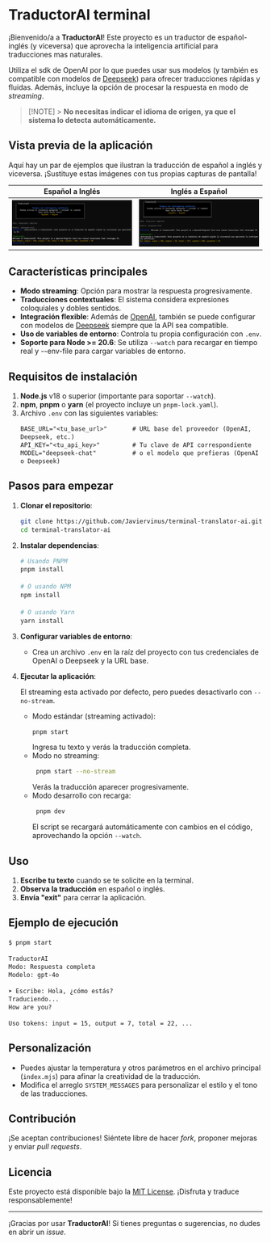 # TraductorAI terminal

¡Bienvenido/a a **TraductorAI**! Este proyecto es un traductor de español-inglés (y viceversa) que aprovecha la inteligencia artificial para traducciones mas naturales.

Utiliza el sdk de OpenAI por lo que puedes usar sus modelos (y también es compatible con modelos de [Deepseek](https://deepseek.com/)) para ofrecer traducciones rápidas y fluidas. Además, incluye la opción de procesar la respuesta en modo de _streaming_.

> [!NOTE] > **No necesitas indicar el idioma de origen, ya que el sistema lo detecta automáticamente.**

## Vista previa de la aplicación

Aquí hay un par de ejemplos que ilustran la traducción de español a inglés y viceversa. ¡Sustituye estas imágenes con tus propias capturas de pantalla!

| Español a Inglés                            | Inglés a Español                           |
| ------------------------------------------- | ------------------------------------------ |
| ![Traducción Español](./images/english.png) | ![Traducción Inglés](./images/spanish.png) |

## Características principales

- **Modo streaming**: Opción para mostrar la respuesta progresivamente.
- **Traducciones contextuales**: El sistema considera expresiones coloquiales y dobles sentidos.
- **Integración flexible**: Además de [OpenAI](https://openai.com/), también se puede configurar con modelos de [Deepseek](https://deepseek.com/) siempre que la API sea compatible.
- **Uso de variables de entorno**: Controla tu propia configuración con `.env`.
- **Soporte para Node >= 20.6**: Se utiliza `--watch` para recargar en tiempo real y --env-file para cargar variables de entorno.

## Requisitos de instalación

1. **Node.js** v18 o superior (importante para soportar `--watch`).
2. **npm**, **pnpm** o **yarn** (el proyecto incluye un `pnpm-lock.yaml`).
3. Archivo `.env` con las siguientes variables:
   ```env
   BASE_URL="<tu_base_url>"       # URL base del proveedor (OpenAI, Deepseek, etc.)
   API_KEY="<tu_api_key>"         # Tu clave de API correspondiente
   MODEL="deepseek-chat"          # o el modelo que prefieras (OpenAI o Deepseek)
   ```

## Pasos para empezar

1. **Clonar el repositorio**:

   ```bash
   git clone https://github.com/Javiervinus/terminal-translator-ai.git
   cd terminal-translator-ai
   ```

2. **Instalar dependencias**:

   ```bash
   # Usando PNPM
   pnpm install

   # O usando NPM
   npm install

   # O usando Yarn
   yarn install
   ```

3. **Configurar variables de entorno**:

   - Crea un archivo `.env` en la raíz del proyecto con tus credenciales de OpenAI o Deepseek y la URL base.

4. **Ejecutar la aplicación**:

   El streaming esta activado por defecto, pero puedes desactivarlo con `--no-stream`.

   - Modo estándar (streaming activado):
     ```bash
     pnpm start
     ```
     Ingresa tu texto y verás la traducción completa.
   - Modo no streaming:
     ```bash
      pnpm start --no-stream
     ```
     Verás la traducción aparecer progresivamente.
   - Modo desarrollo con recarga:
     ```bash
      pnpm dev
     ```
     El script se recargará automáticamente con cambios en el código, aprovechando la opción `--watch`.

## Uso

1. **Escribe tu texto** cuando se te solicite en la terminal.
2. **Observa la traducción** en español o inglés.
3. **Envía "exit"** para cerrar la aplicación.

## Ejemplo de ejecución

```plaintext
$ pnpm start

TraductorAI
Modo: Respuesta completa
Modelo: gpt-4o

➤ Escribe: Hola, ¿cómo estás?
Traduciendo...
How are you?

Uso tokens: input = 15, output = 7, total = 22, ...
```

## Personalización

- Puedes ajustar la temperatura y otros parámetros en el archivo principal (`index.mjs`) para afinar la creatividad de la traducción.
- Modifica el arreglo `SYSTEM_MESSAGES` para personalizar el estilo y el tono de las traducciones.

## Contribución

¡Se aceptan contribuciones! Siéntete libre de hacer _fork_, proponer mejoras y enviar _pull requests_.

## Licencia

Este proyecto está disponible bajo la [MIT License](./LICENSE). ¡Disfruta y traduce responsablemente!

---

¡Gracias por usar **TraductorAI**! Si tienes preguntas o sugerencias, no dudes en abrir un _issue_.
